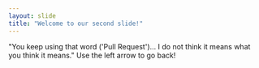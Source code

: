```yaml
---
layout: slide
title: "Welcome to our second slide!"
---
```

"You keep using that word ('Pull Request')... I do not think it means what you think it means." 
Use the left arrow to go back!
